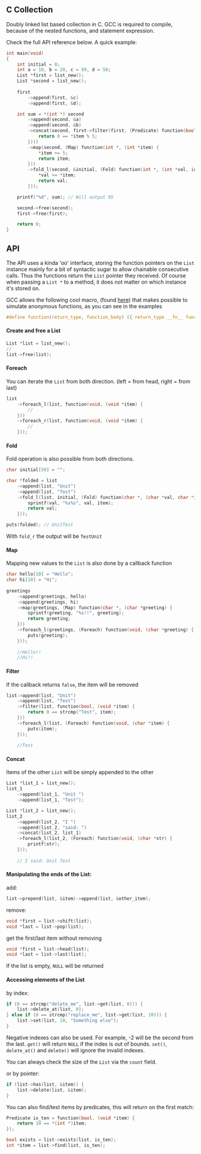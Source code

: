## C Collection

Doubly linked list based collection in C. 
GCC is required to compile, because of the nested functions, and statement expression.

Check the full API reference below. A quick example:

```c
int main(void)
{
    int initial = 0;
    int a = 10, b = 20, c = 99, d = 50;
    List *first = list_new();
    List *second = list_new();
    
    first
        ->append(first, &c)
        ->append(first, &d);

    int sum = *(int *) second
        ->append(second, &a)
        ->append(second, &b)
        ->concat(second, first->filter(first, (Predicate) function(bool, (int *item) {
            return 0 == *item % 5;
        })))
        ->map(second, (Map) function(int *, (int *item) {
            *item += 5;
            return item;
        }))
        ->fold_l(second, &initial, (Fold) function(int *, (int *val, int *item) {
            *val += *item;
            return val;
        }));

    printf("%d", sum); // Will output 95 

    second->free(second);
    first->free(first);

    return 0;
}
```

## API

The API uses a kinda 'oo' interface, storing the function pointers on the `List` instance
mainly for a bit of syntactic sugar to allow chainable consecutive calls. Thus the functions
return the `List` pointer they received. Of course when passing a `List *` to a method, it does not
matter on which instance it's stored on.

GCC allows the following cool macro, (found [here](http://stackoverflow.com/questions/10405436/anonymous-functions-using-gcc-statement-expressions)) that makes possible to simulate anonymous functions, as you can 
see in the examples

```c
#define function(return_type, function_body) ({ return_type __fn__ function_body __fn__; })
```

#### Create and free a List

```c
List *list = list_new();
//
list->free(list);
```

#### Foreach

You can iterate the `List` from both direction. (left = from head, right = from last)
```c
list
    ->foreach_l(list, function(void, (void *item) {
        //
    }))
    ->foreach_r(list, function(void, (void *item) {
        //
    }));
```


#### Fold

Fold operation is also possible from both directions.

```c
char initial[50] = "";

char *folded = list
    ->append(list, "Unit")
    ->append(list, "Test")
    ->fold_l(list, initial, (Fold) function(char *, (char *val, char *item) {
        sprintf(val, "%s%s", val, item);
        return val;
    }));

puts(folded); // UnitTest

```
With `fold_r` the output will be `TestUnit`


#### Map

Mapping new values to the `List` is also done by a callback function

```c
char hello[10] = "Hello";
char hi[10] = "Hi";
    
greetings
    ->append(greetings, hello)
    ->append(greetings, hi)
    ->map(greetings, (Map) function(char *, (char *greeting) {
        sprintf(greeting, "%s!!", greeting);
        return greeting;
    }))
    ->foreach_l(greetings, (Foreach) function(void, (char *greeting) {
        puts(greeting);
    }));
    
    //Hello!!
    //Hi!!
```


#### Filter

If the callback returns `false`, the item will be removed

```c
list->append(list, "Unit")
    ->append(list, "Test")
    ->filter(list, function(bool, (void *item) {
        return 0 == strcmp("Test", item);
    }))
    ->foreach_l(list, (Foreach) function(void, (char *item) {
        puts(item);
    }));
    
    //Test
```


#### Concat

Items of the other `List` will be simply appended to the other

```c
List *list_1 = list_new();
list_1
    ->append(list_1, "Unit ")
    ->append(list_1, "Test");

List *list_2 = list_new();
list_2
    ->append(list_2, "I ")
    ->append(list_2, "said: ")
    ->concat(list_2, list_1)
    ->foreach_l(list_2, (Foreach) function(void, (char *str) {
        printf(str);
    }));
    
    // I said: Unit Test
```


#### Manipulating the ends of the List:

add: 
```c
list->prepend(list, &item)->append(list, &other_item);
```

remove:
```c
void *first = list->shift(list);
void *last = list->pop(list);
```

get the first/last item without removing
```c
void *first = list->head(list);
void *last = list->last(list);
```

If the list is empty, `NULL` will be returned


#### Accessing elements of the List

by index:

```c
if (0 == strcmp("delete_me", list->get(list, 0))) {
    list->delete_at(list, 0);
} else if (0 == strcmp("replace_me", list->get(list, 10))) {
    list->set(list, 10, "Something else");
}
```
Negative indexes can also be used. For example, -2 will be the second from the last.
`get()` will return `NULL` if the index is out of bounds.
`set()`, `delete_at()` and `delete()` will ignore the invalid indexes.


You can always check the size of the `List` via the `count` field.


or by pointer:

```c
if (list->has(list, &item)) {
    list->delete(list, &item);
}
```

You can also find/test items by predicates, this will return on the first match:

```c
Predicate is_ten = function(bool, (void *item) {
    return 10 == *(int *)item;
});

bool exists = list->exists(list, is_ten);
int *item = list->find(list, is_ten);
```

